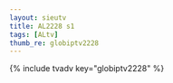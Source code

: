 ```yaml
--- 
layout: sieutv
title: AL2228 s1
tags: [ALtv]
thumb_re: globiptv2228
---
```

{% include tvadv key="globiptv2228" %} 
